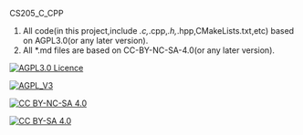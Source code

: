 <!--
 * @Github: https://github.com/Certseeds/CS205_C_CPP
 * @Organization: SUSTech
 * @Author: nanoseeds
 * @Date: 2020-02-18 11:08:40
 * @LastEditors: nanoseeds
 * @LastEditTime: 2020-04-08 17:20:20
 * @License: CC-BY-NC-SA_V4_0 or any later version 
 -->
CS205_C_CPP
1. All code(in this project,include *.c,*.cpp,*.h,*.hpp,CMakeLists.txt,etc) based on AGPL3.0(or any later version).
2. All *.md files are based on CC-BY-NC-SA-4.0(or any later version).

[![AGPL3.0 Licence](https://img.shields.io/badge/License-AGPL_V3-orange)][agpl_3_0]

[![AGPL_V3](https://www.gnu.org/graphics/agplv3-with-text-162x68.png)][agpl_3_0]

[![CC BY-NC-SA 4.0](https://img.shields.io/badge/License-CC%20BY--NC--SA%204.0-orange)][cc_by_nc_sa_4_0]

[![CC BY-SA 4.0][cc_by_nc_sa_4_0_image]][cc_by_nc_sa_4_0]
<!--
[![language](https://img.shields.io/github/languages/top/Certseeds/CS205_C_CPP?color=%23330099)]() 

[![commit activity](https://img.shields.io/github/commit-activity/m/Certseeds/CS205_C_CPP)](https://github.com/Certseeds/CS205_C_CPP/commits/master) 

[![code size](https://img.shields.io/github/languages/code-size/Certseeds/CS205_C_CPP?color=%230099CC)]() 

[![repo size](https://img.shields.io/github/repo-size/Certseeds/CS205_C_CPP?color=%23CC9900)]()
 -->
[cc_by_nc_sa_4_0]: https://creativecommons.org/licenses/by-nc-sa/4.0/

[cc_by_nc_sa_4_0_image]: https://licensebuttons.net/l/by-nc-sa/4.0/88x31.png

[agpl_3_0]: https://opensource.org/licenses/AGPL-3.0